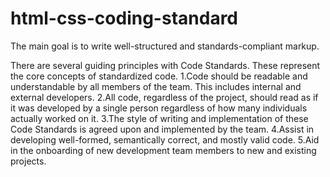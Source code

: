 # html-css-coding-standard
The main goal is to write well-structured and standards-compliant markup.

There are several guiding principles with Code Standards. These represent the core concepts of standardized code.
   1.Code should be readable and understandable by all members of the team. This includes internal and external developers.
   2.All code, regardless of the project, should read as if it was developed by a  single person regardless of how many individuals actually worked on it.
   3.The style of writing and implementation of these Code Standards is agreed upon and implemented by the team.
   4.Assist in developing well-formed, semantically correct, and mostly valid code.
   5.Aid in the onboarding of new development team members to new and existing projects.
